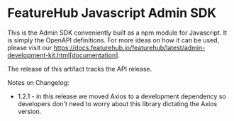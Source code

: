 # FeatureHub Javascript Admin SDK

This is the Admin SDK conveniently built as a npm module for Javascript. It is simply the
OpenAPI definitions. For more ideas on how it can be used, please visit our https://docs.featurehub.io/featurehub/latest/admin-development-kit.html[documentation].

The release of this artifact tracks the API release.
          
Notes on Changelog:

- 1.2.1  - in this release we moved Axios to a development dependency so developers don't need to
worry about this library dictating the Axios version.